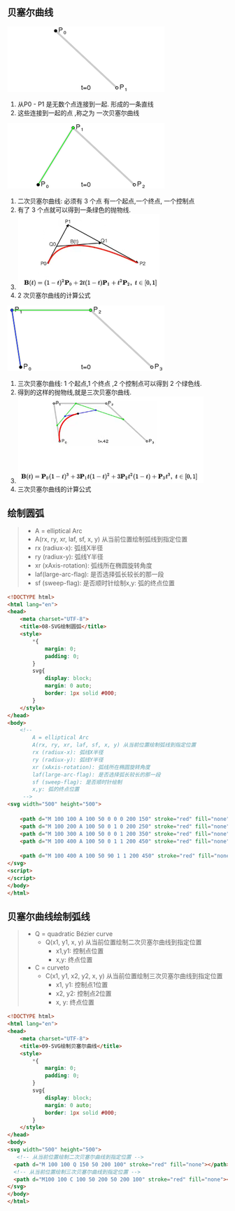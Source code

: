 ## 贝塞尔曲线

![1](img/1.gif)

1. 从P0 - P1 是无数个点连接到一起. 形成的一条直线
2. 这些连接到一起的点 ,称之为 一次贝塞尔曲线





![2](img/2.gif)

1. 二次贝塞尔曲线: 必须有 3 个点 有一个起点,一个终点, 一个控制点
2. 有了 3 个点就可以得到一条绿色的抛物线.
3. ![image-20210331210729378](img/image-20210331210729378.png)
4. 2 次贝塞尔曲线的计算公式



![3](img/3.gif)

1. 三次贝塞尔曲线: 1 个起点,1 个终点 ,2 个控制点可以得到 2 个绿色线.
2. 得到的这样的抛物线,就是三次贝塞尔曲线.
3. ![image-20210331210806175](img/image-20210331210806175.png)
4. 三次贝塞尔曲线的计算公式



## 绘制圆弧

> - A = elliptical Arc 
> - A(rx, ry, xr, laf, sf, x, y) 从当前位置绘制弧线到指定位置
> - rx (radiux-x): 弧线X半径
> - ry (radiux-y): 弧线Y半径
> - xr (xAxis-rotation): 弧线所在椭圆旋转角度
> - laf(large-arc-flag): 是否选择弧长较长的那一段
> - sf (sweep-flag): 是否顺时针绘制x,y: 弧的终点位置

~~~html
<!DOCTYPE html>
<html lang="en">
<head>
    <meta charset="UTF-8">
    <title>08-SVG绘制圆弧</title>
    <style>
        *{
            margin: 0;
            padding: 0;
        }
        svg{
            display: block;
            margin: 0 auto;
            border: 1px solid #000;
        }
    </style>
</head>
<body>
    <!-- 
        A = elliptical Arc
        A(rx, ry, xr, laf, sf, x, y) 从当前位置绘制弧线到指定位置
        rx (radiux-x): 弧线X半径
        ry (radiux-y): 弧线Y半径
        xr (xAxis-rotation): 弧线所在椭圆旋转角度
        laf(large-arc-flag): 是否选择弧长较长的那一段
        sf (sweep-flag): 是否顺时针绘制
        x,y: 弧的终点位置
     -->
<svg width="500" height="500">
    
    <path d="M 100 100 A 100 50 0 0 0 200 150" stroke="red" fill="none"></path>
    <path d="M 100 200 A 100 50 0 1 0 200 250" stroke="red" fill="none"></path>
    <path d="M 100 300 A 100 50 0 0 1 200 350" stroke="red" fill="none"></path>
    <path d="M 100 400 A 100 50 0 1 1 200 450" stroke="red" fill="none"></path>
   
    <path d="M 100 400 A 100 50 90 1 1 200 450" stroke="red" fill="none"></path>
</svg>
<script>
</script>
</body>
</html>
~~~





## 贝塞尔曲线绘制弧线

> - Q = quadratic Bézier curve
>   - Q(x1, y1, x, y) 从当前位置绘制二次贝塞尔曲线到指定位置
>     - x1,y1: 控制点位置
>     - x,y: 终点位置
> - C = curveto
>   - C(x1, y1, x2, y2, x, y)  从当前位置绘制三次贝塞尔曲线到指定位置
>     - x1, y1: 控制点1位置
>     - x2, y2: 控制点2位置
>     - x, y: 终点位置

~~~HTML
<!DOCTYPE html>
<html lang="en">
<head>
    <meta charset="UTF-8">
    <title>09-SVG绘制贝塞尔曲线</title>
    <style>
        *{
            margin: 0;
            padding: 0;
        }
        svg{
            display: block;
            margin: 0 auto;
            border: 1px solid #000;
        }
    </style>
</head>
<body>
<svg width="500" height="500">
   <!-- 从当前位置绘制二次贝塞尔曲线到指定位置 -->
  <path d="M 100 100 Q 150 50 200 100" stroke="red" fill="none"></path>
  <!-- 从当前位置绘制三次贝塞尔曲线到指定位置 -->
  <path d="M100 100 C 100 50 200 50 200 100" stroke="red" fill="none"></path>
</svg>
</body>
</html>
~~~

